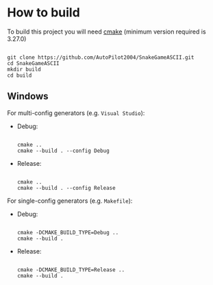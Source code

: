 # How to build #

To build this project you will need [cmake](https://cmake.org/) (minimum version required is 3.27.0)

```shell

git clone https://github.com/AutoPilot2004/SnakeGameASCII.git
cd SnakeGameASCII
mkdir build
cd build

```

## Windows ##

For multi-config generators (e.g. `Visual Studio`):

- Debug:

	```shell

	cmake ..
	cmake --build . --config Debug

	```

- Release:

	```shell

	cmake ..
	cmake --build . --config Release

	```

For single-config generators (e.g. `Makefile`):

- Debug:

	```shell

	cmake -DCMAKE_BUILD_TYPE=Debug ..
	cmake --build .

	```

- Release:

	```shell

	cmake -DCMAKE_BUILD_TYPE=Release ..
	cmake --build .

	```